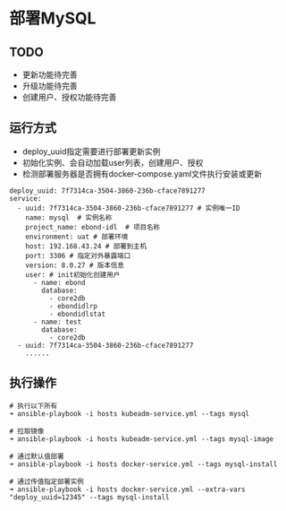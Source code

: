 # 部署MySQL

## TODO
- 更新功能待完善
- 升级功能待完善
- 创建用户、授权功能待完善

## 运行方式
- deploy_uuid指定需要进行部署更新实例
- 初始化实例、会自动加载user列表，创建用户、授权
- 检测部署服务器是否拥有docker-compose.yaml文件执行安装或更新

```
deploy_uuid: 7f7314ca-3504-3860-236b-cface7891277
service:
  - uuid: 7f7314ca-3504-3860-236b-cface7891277 # 实例唯一ID
    name: mysql  # 实例名称
    project_name: ebond-idl  # 项目名称
    environment: uat # 部署环境
    host: 192.168.43.24 # 部署到主机
    port: 3306 # 指定对外暴露端口
    version: 8.0.27 # 版本信息
    user: # init初始化创建用户
      - name: ebond
        database:
          - core2db
          - ebondidlrp
          - ebondidlstat
      - name: test
        database:
          - core2db
  - uuid: 7f7314ca-3504-3860-236b-cface7891277
    ......
```

## 执行操作
```
# 执行以下所有
➜ ansible-playbook -i hosts kubeadm-service.yml --tags mysql

# 拉取镜像
➜ ansible-playbook -i hosts kubeadm-service.yml --tags mysql-image

# 通过默认值部署
➜ ansible-playbook -i hosts docker-service.yml --tags mysql-install

# 通过传值指定部署实例
➜ ansible-playbook -i hosts docker-service.yml --extra-vars "deploy_uuid=12345" --tags mysql-install
```